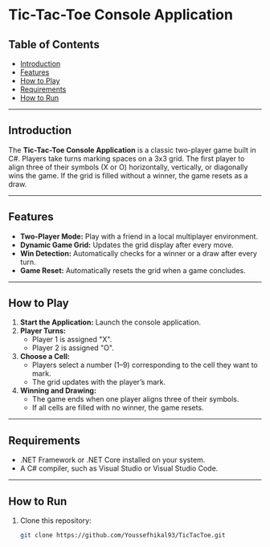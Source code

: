 # Tic-Tac-Toe Console Application

## Table of Contents
- [Introduction](#introduction)
- [Features](#features)
- [How to Play](#how-to-play)
- [Requirements](#requirements)
- [How to Run](#how-to-run)


---

## Introduction
The **Tic-Tac-Toe Console Application** is a classic two-player game built in C#. Players take turns marking spaces on a 3x3 grid. The first player to align three of their symbols (X or O) horizontally, vertically, or diagonally wins the game. If the grid is filled without a winner, the game resets as a draw.

---

## Features
- **Two-Player Mode:** Play with a friend in a local multiplayer environment.
- **Dynamic Game Grid:** Updates the grid display after every move.
- **Win Detection:** Automatically checks for a winner or a draw after every turn.
- **Game Reset:** Automatically resets the grid when a game concludes.

---

## How to Play
1. **Start the Application:** Launch the console application.
2. **Player Turns:** 
   - Player 1 is assigned "X".
   - Player 2 is assigned "O".
3. **Choose a Cell:** 
   - Players select a number (1–9) corresponding to the cell they want to mark.
   - The grid updates with the player’s mark.
4. **Winning and Drawing:**
   - The game ends when one player aligns three of their symbols.
   - If all cells are filled with no winner, the game resets.

---

## Requirements
- .NET Framework or .NET Core installed on your system.
- A C# compiler, such as Visual Studio or Visual Studio Code.

---

## How to Run
1. Clone this repository:
   ```bash
   git clone https://github.com/Youssefhikal93/TicTacToe.git
